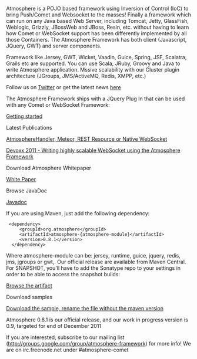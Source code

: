 Atmosphere is a POJO based framework using Inversion of Control (IoC) to bring Push/Comet and Websocket to the masses! Finally a framework which can run on any Java based Web Server, including Tomcat, Jetty, GlassFish, Weblogic, Grizzly, JBossWeb and JBoss, Resin, etc. without having to learn how Comet or WebSocket support has been differently implemented by all those Containers. The Atmosphere Framework has both client (Javascript, JQuery, GWT) and server components.

Framework like Jersey, GWT, Wicket, Vaadin, Guice, Spring, JSF, Scalatra, Grails etc are supported. You can use Scala, JRuby, Groovy and Java to write Atmosphere application. Mssive scalability with our Cluster plugin architecture (JGroups, JMS/ActiveMQ, Redis, XMPP, etc.)

Follow us on [Twitter](http://www.twitter.com/atmo_framework)  or get the latest news [here](http://jfarcand.wordpress.com)

The Atmosphere Framework ships with a JQuery Plug In that can be used with any Comet or WebSocket Framework:

[Getting started](http://jfarcand.wordpress.com/2010/06/15/using-atmospheres-jquery-plug-in-to-build-applicationsupporting-both-websocket-and-comet/)

Latest Publications

[AtmosphereHandler, Meteor, REST Resource or Native WebSocket](http://jfarcand.wordpress.com/2011/11/07/hitchiker-guide-to-the-atmosphere-framework-using-websocket-long-polling-and-http-streaming/)

[Devoxx 2011 - Writing highly scalable WebSocket using the Atmosphere Framework](http://www.slideshare.net/jfarcand/writing-highly-scalable-websocket-using-the-atmosphere-framework)

Download Atmosphere Whitepaper

[White Paper](https://github.com/Atmosphere/atmosphere/blob/master/docs/atmosphere_whitepaper.pdf)

Browse JavaDoc

[Javadoc](http://atmosphere.github.com/atmosphere/apidocs/)

If you are using Maven, just add the following dependency:

     <dependency>
         <groupId>org.atmosphere</groupId>
         <artifactId>atmosphere-{atmosphere-module}</artifactId>
         <version>0.8.1</version>
      </dependency>

Where atmosphere-module can be: jersey, runtime, guice, jquery, redis, jms, jgroups or gwt,. Our official release are available from Maven Central. For SNAPSHOT, you'll have to add the Sonatype repo to your settings in order to be able to access the snapshot builds:

[Browse the artifact](https://oss.sonatype.org/content/repositories/releases/org/atmosphere/)

Download samples

[Download the sample, rename the file without the maven version](https://oss.sonatype.org/content/repositories/snapshots/org/atmosphere/samples/)

Atmosphere 0.8.1 is our official release, and our work in progress version is 0.9, targeted for end of December 2011

If you are interested, subscribe to our mailing list (http://groups.google.com/group/atmosphere-framework) for more info!  We are on irc.freenode.net under #atmosphere-comet
